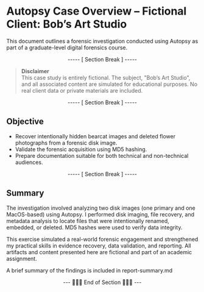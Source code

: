 # Autopsy Case Overview – Fictional Client: Bob’s Art Studio

This document outlines a forensic investigation conducted using Autopsy as part of a graduate-level digital forensics course.

<div align="center">

----- [ Section Break ] -----

</div>

> **Disclaimer**  
> This case study is entirely fictional. The subject, "Bob’s Art Studio", and all associated content are simulated for educational purposes. No real client data or private materials are included.

<div align="center">

----- [ Section Break ] -----

</div>

## Objective

- Recover intentionally hidden bearcat images and deleted flower photographs from a forensic disk image.
- Validate the forensic acquisition using MD5 hashing.
- Prepare documentation suitable for both technical and non-technical audiences.

<div align="center">

----- [ Section Break ] -----

</div>

## Summary

The investigation involved analyzing two disk images (one primary and one MacOS-based) using Autopsy. I performed disk imaging, file recovery, and metadata analysis to locate files that were intentionally renamed, embedded, or deleted. MD5 hashes were used to verify data integrity.

This exercise simulated a real-world forensic engagement and strengthened my practical skills in evidence recovery, data validation, and reporting. All artifacts and content presented here are fictional and part of an academic assignment.

A brief summary of the findings is included in report-summary.md

<div align="center">

--- 🔹🔹🔹 End of Section 🔹🔹🔹 ---

</div>
